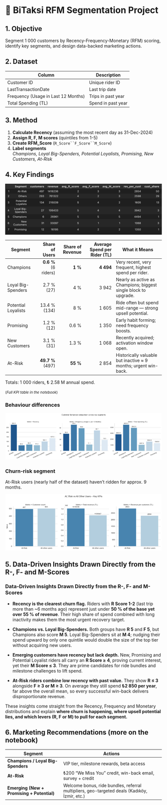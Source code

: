 # 🚕 BiTaksi RFM Segmentation Project

## 1. Objective
Segment 1 000 customers by Recency-Frequency-Monetary (RFM) scoring, identify key segments, and design data-backed marketing actions.

## 2. Dataset
| Column | Description |
|--------|-------------|
| Customer ID | Unique rider ID |
| LastTransactionDate | Last trip date |
| Frequency (Usage in Last 12 Months) | Trips in past year |
| Total Spending (TL) | Spend in past year |

## 3. Method
1. **Calculate Recency** (assuming the most recent day as 31-Dec-2024)
2. **Assign R, F, M scores** (quintiles from 1-5)
3. **Create RFM_Score** (`R_Score``F_Score``M_Score`)
4. **Label segments**  
   *Champions, Loyal Big-Spenders, Potential Loyalists, Promising, New Customers, At-Risk*

## 4. Key Findings

![Segments](images/key_findings.png)

| Segment             |       Share of Users | Share of Revenue | Average Spend per Rider (TL) | What it Means                                                   |
| ------------------- | -------------------: | ---------------: | ---------------------------: | --------------------------------------------------------------- |
| Champions           | **0.6 %** (6 riders) |          **1 %** |                   **4  494** | Very recent, very frequent, highest spend per rider.            |
| Loyal Big-Spenders  |           2.7 % (27) |              4 % |                       3  942 | Nearly as active as Champions; biggest single block to upgrade. |
| Potential Loyalists |         13.4 % (134) |              8 % |                       1  605 | Ride often but spend mid-range — strong upsell potential.       |
| Promising           |           1.2 % (12) |            0.6 % |                       1  350 | Early habit forming; need frequency boosts.                     |
| New Customers       |           3.1 % (31) |            1.3 % |                       1  068 | Recently acquired; activation window open.                      |
| At-Risk             |     **49.7 %** (497) |         **55 %** |                       2  854 | Historically valuable but inactive ≈ 9 months; urgent win-back. |

Totals: 1 000 riders, ₺ 2.58 M annual spend.

<small>(*Full KPI table in the notebook*)</small>

### Behaviour differences  
![Segment comparison](images/behavior_diff_1.png)

### Churn-risk segment  
At-Risk users (nearly half of the dataset) haven’t ridden for approx. 9 months.

![at_risk](images/at_risk.png)

## 5. Data-Driven Insights Drawn Directly from the R-, F- and M-Scores

### Data-Driven Insights Drawn Directly from the R-, F- and M-Scores

* **Recency is the clearest churn flag.**
  Riders with **R Score 1-2** (last trip more than \~6 months ago) represent just under **50 % of the base yet over 55 % of revenue**. Their high share of spend combined with long inactivity makes them the most urgent recovery target.

* **Champions vs. Loyal Big-Spenders.**
  Both groups have **R 5** and **F 5**, but Champions also score **M 5**. Loyal Big-Spenders sit at **M 4**; nudging their spend upward by only one quintile would double the size of the top tier without acquiring new users.

* **Emerging customers have recency but lack depth.**
  New, Promising and Potential Loyalist riders all carry an **R Score ≥ 4**, proving current interest, yet their **M Score ≤ 3**. They are prime candidates for ride bundles and milestone challenges to lift spend.

* **At-Risk riders combine low recency with past value.**
  They show **R ≤ 3** alongside **F ≥ 3 or M ≥ 3**. On average they still spend **₺2 850 per year**, far above the overall mean, so every successful win-back delivers disproportionate revenue.

These insights come straight from the Recency, Frequency and Monetary distributions and explain **where churn is happening, where upsell potential lies, and which levers (R, F or M) to pull for each segment.**


## 6. Marketing Recommendations (more on the notebook)
| Segment | Actions |
|---------|---------|
| **Champions / Loyal Big-Spenders** | VIP tier, milestone rewards, beta access |
| **At-Risk** | ₺200 “We Miss You” credit, win-back email, survey + credit |
| **Emerging (New + Promising + Potential)** | Welcome bonus, ride bundles, referral multipliers, geo-targeted deals (Kadıköy, İzmir, etc.) 




